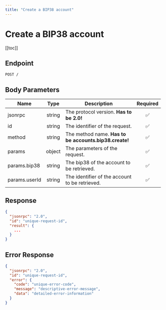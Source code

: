 ```yaml
---
title: "Create a BIP38 account"
---
```


# Create a BIP38 account

[[toc]]

## Endpoint

```
POST /
```

## Body Parameters

| Name          | Type   | Description                                           | Required           |
|---------------|:------:|-------------------------------------------------------|:------------------:|
| jsonrpc       | string | The protocol version. **Has to be 2.0!**              | :white_check_mark: |
| id            | string | The identifier of the request.                        | :white_check_mark: |
| method        | string | The method name. **Has to be accounts.bip38.create!** | :white_check_mark: |
| params        | object | The parameters of the request.                        | :white_check_mark: |
| params.bip38  | string | The bip38 of the account to be retrieved.             | :white_check_mark: |
| params.userId | string | The identifier of the account to be retrieved.        | :white_check_mark: |

## Response

```json
{
  "jsonrpc": "2.0",
  "id": "unique-request-id",
  "result": {
    ...
  }
}
```

## Error Response

```json
{
  "jsonrpc": "2.0",
  "id": "unique-request-id",
  "error": {
    "code": "unique-error-code",
    "message": "descriptive-error-message",
    "data": "detailed-error-information"
  }
}
```
